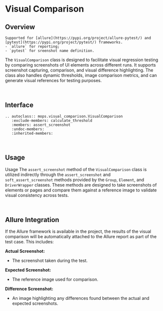 # Visual Comparison 

## Overview

```{attention}
Supported for [allure](https://pypi.org/project/allure-pytest/) and [pytest](https://pypi.org/project/pytest/) frameworks.
- `allure` for reporting;
- `pytest` for sreenshot name definition.
```

The `VisualComparison` class is designed to facilitate visual regression testing by comparing screenshots of UI 
elements across different runs. It supports screenshot capturing, comparison, and visual difference highlighting. 
The class also handles dynamic thresholds, image comparison metrics, and can generate visual references for testing purposes.

<br>

## Interface

```{eval-rst}  
.. autoclass:: mops.visual_comparison.VisualComparison 
   :exclude-members: calculate_threshold 
   :members: assert_screenshot
   :undoc-members:
   :inherited-members:
```

<br>

## Usage

Usage
The `assert_screenshot` method of the `VisualComparison` class is utilized indirectly through the `assert_screenshot`
and `soft_assert_screenshot` methods provided by the `Group`, `Element`, and `DriverWrapper` classes. 
These methods are designed to take screenshots of elements or pages and compare them against a reference image to 
validate visual consistency across tests.

<br>

## Allure Integration
If the Allure framework is available in the project, the results of the visual comparison will be automatically 
attached to the Allure report as part of the test case. This includes:

**Actual Screenshot:**
   - The screenshot taken during the test.

**Expected Screenshot:**
   - The reference image used for comparison.

**Difference Screenshot:**
   - An image highlighting any differences found between the actual and expected screenshots.
